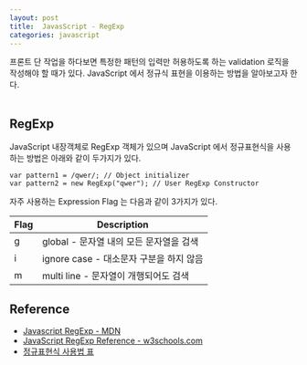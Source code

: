 ```yaml
---
layout: post
title:  JavasScript - RegExp
categories: javascript
---
```


프론트 단 작업을 하다보면 특정한 패턴의 입력만 허용하도록 하는 validation 로직을 작성해야 할 때가 있다. JavaScript 에서 정규식 표현을 이용하는 방법을 알아보고자 한다. <br><br>

<h2>RegExp</h2>
JavaScript 내장객체로 RegExp 객체가 있으며 JavaScript 에서 정규표현식을 사용하는 방법은 아래와 같이 두가지가 있다.

```javacript
var pattern1 = /qwer/; // Object initializer
var pattern2 = new RegExp("qwer"); // User RegExp Constructor 
```

자주 사용하는 Expression Flag 는 다음과 같이 3가지가 있다.

| Flag  | Description |
| ------------- | ------------- |
| g | global - 문자열 내의 모든 문자열을 검색  |
| i | ignore case - 대소문자 구분을 하지 않음  |
| m | multi line - 문자열이 개행되어도 검색  |


<h2>Reference</h2>

- [Javascript RegExp - MDN](https://developer.mozilla.org/en-US/docs/Web/JavaScript/Reference/Global_Objects/RegExp)
- [JavaScript RegExp Reference - w3schools.com](http://www.w3schools.com/jsref/jsref_obj_regexp.asp)
- [정규표현식 사용법 표](http://www.nextree.co.kr/p4327/)
